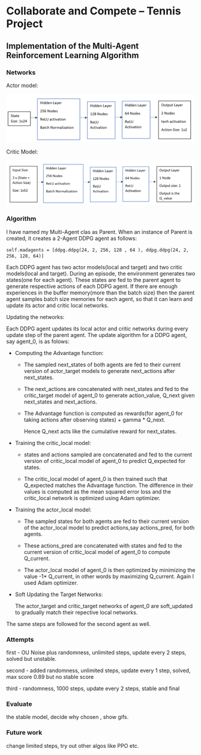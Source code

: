 # Collaborate and Compete – Tennis Project

## Implementation of the Multi-Agent Reinforcement Learning Algorithm


### Networks

Actor model:

![](images/actor_model.PNG)

Critic Model:

![](images/critic_model.PNG)


### Algorithm

I have named my Multi-Agent clas as Parent. When an instance of Parent is created, it creates a 2-Agent DDPG agent as follows:
```
self.madagents = [ddpg.ddpg(24, 2, 256, 128 , 64 ), ddpg.ddpg(24, 2, 256, 128, 64)]

```
Each DDPG agent has two actor models(local and target) and two critic models(local and target). During an episode, the environment generates two states(one for each agent). These states are fed to the parent agent to generate respective actions of each DDPG agent.
If there are enough experiences in the buffer memory(more than the batch size) then the parent agent samples batch size memories for each agent, so that it can learn and update its actor and critic local networks.

Updating the networks:


Each DDPG agent updates its local actor and critic networks during every update step of the parent agent. The update algorithm for a DDPG agent, say agent_0, is as folows:
- Computing the Advantage function:
  - The sampled next_states of both agents are fed to their current version of actor_target models to generate next_actions after
    next_states.
  - The next_actions are concatenated with next_states and fed to the critic_target model of agent_0 to generate action_value, Q_next       given next_states and next_actions.
  - The Advantage function is computed as rewards(for agent_0 for taking actions after observing states) + gamma * Q_next.
  
    Hence Q_next acts like the cumulative reward for next_states.
   
- Training the critic_local model:
  - states and actions sampled are concatenated and fed to the current version of critic_local model of agent_0 to predict Q_expected       for states.
  
  - The critic_local model of agent_0 is then trained such that Q_expected matches the Advantage function. The difference in their           values is computed as the mean squared error loss and the critic_local network is optimized using Adam optimizer.
    
- Training the actor_local model:
  - The sampled states for both agents are fed to their current version of the actor_local model to predict actions,say actions_pred,       for both agents.
  
  - These actions_pred are concatenated with states and fed to the current version of critic_local model of agent_0 to compute               Q_current.
  
  - The actor_local model of agent_0 is then optimized by minimizing the value -1* Q_current, in other words by maximizing Q_current.       Again I used Adam optimizer.
    
- Soft Updating the Target Networks:

  The actor_target and critic_target networks of agent_0 are soft_updated to gradually match their repective local networks.
  
The same steps are followed for the second agent as well.


### Attempts

first - OU Noise plus randomness, unlimited steps, update every 2 steps, solved but unstable.

second - added randomness, unlimited steps, update every 1 step, solved, max score 0.89 but no stable score

third - randomness, 1000 steps, update every 2 steps, stable and final

### Evaluate 
 the stable model, decide why chosen , show gifs.
 
 ### Future work
  
  change limited steps, try out other algos like PPO etc.









